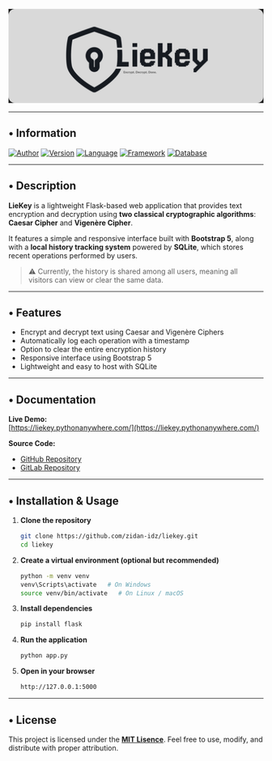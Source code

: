 <p align="center">
  <img src="img/logo.png" width="900" alt="LieKey Logo">
</p>

---

## • Information
[![Author](https://img.shields.io/badge/Author-Zidan%20IDz-0A66C2?style=for-the-badge&logo=github)](#)
[![Version](https://img.shields.io/badge/Version-0.0.4-0A66C2.svg)](#)
[![Language](https://img.shields.io/badge/Language-Python-0A66C2.svg?logo=python)](#)
[![Framework](https://img.shields.io/badge/Framework-Flask-0A66C2.svg?logo=flask)](#)
[![Database](https://img.shields.io/badge/Database-SQLite-0A66C2.svg?logo=sqlite)](#)

---

## • Description
**LieKey** is a lightweight Flask-based web application that provides text encryption and decryption using **two classical cryptographic algorithms**:  
**Caesar Cipher** and **Vigenère Cipher**.

It features a simple and responsive interface built with **Bootstrap 5**, along with a **local history tracking system** powered by **SQLite**, which stores recent operations performed by users.

> ⚠️ Currently, the history is shared among all users, meaning all visitors can view or clear the same data.

---

## • Features
- Encrypt and decrypt text using Caesar and Vigenère Ciphers  
- Automatically log each operation with a timestamp  
- Option to clear the entire encryption history  
- Responsive interface using Bootstrap 5  
- Lightweight and easy to host with SQLite  

---

## • Documentation

**Live Demo:**  
[https://liekey.pythonanywhere.com/](https://liekey.pythonanywhere.com/)

**Source Code:**  
- [GitHub Repository](https://github.com/zidan-idz/liekey)
- [GitLab Repository](https://gitlab.com/zidan-idz/liekey)  

---

## • Installation & Usage

1. **Clone the repository**
   ```bash
   git clone https://github.com/zidan-idz/liekey.git
   cd liekey
   ```
2. **Create a virtual environment (optional but recommended)**
    ```bash
    python -m venv venv
    venv\Scripts\activate   # On Windows
    source venv/bin/activate   # On Linux / macOS
    ```
3. **Install dependencies**
    ```bash
    pip install flask
    ```
4. **Run the application**
    ```bash
    python app.py
    ```
5. **Open in your browser**
    ```bash
    http://127.0.0.1:5000
    ```
---

## • License

This project is licensed under the **[MIT Lisence](https://gitlab.com/zidan-idz/liekey/-/blob/main/LICENSE?ref_type=heads)**.
Feel free to use, modify, and distribute with proper attribution.

